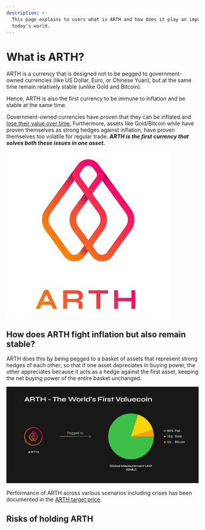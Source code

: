 ```yaml
---
description: >-
  This page explains to users what is ARTH and how does it play an impact in
  today's world.
---
```


# What is ARTH?

ARTH is a currency that is designed not to be pegged to government-owned currencies \(like US Dollar, Euro, or Chinese Yuan\), but at the same time remain relatively stable \(unlike Gold and Bitcoin\).

Hence, ARTH is also the first currency to be immune to inflation and be stable at the same time.

Government-owned currencies have proven that they can be inflated and[ lose their value over time.](../the-money-illusion.md) Furthermore, assets like Gold/Bitcoin while have proven themselves as strong hedges against inflation, have proven themselves too volatile for regular trade. _**ARTH is the first currency that solves both these issues in one asset.**_

![](../../.gitbook/assets/mahadao-asset-10%20%282%29.jpg)

## How does ARTH fight inflation but also remain stable? 

ARTH does this by being pegged to a basket of assets that represent strong hedges of each other; so that if one asset depreciates in buying power, the other appreciates because it acts as a hedge against the first asset, keeping the net buying power of the entire basket unchanged.

![](../../.gitbook/assets/image%20%2868%29.png)

Performance of ARTH across various scenarios including crises has been documented in the [ARTH target price](../../arth-201/what-is-the-global-measurement-uni-gmu.md). 

## Risks of holding ARTH


